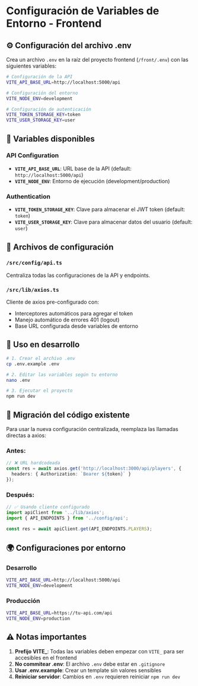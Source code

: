 # Configuración de Variables de Entorno - Frontend

## ⚙️ Configuración del archivo .env

Crea un archivo `.env` en la raíz del proyecto frontend (`/front/.env`) con las siguientes variables:

```bash
# Configuración de la API
VITE_API_BASE_URL=http://localhost:5000/api

# Configuración del entorno
VITE_NODE_ENV=development

# Configuración de autenticación
VITE_TOKEN_STORAGE_KEY=token
VITE_USER_STORAGE_KEY=user
```

## 🔧 Variables disponibles

### API Configuration
- **`VITE_API_BASE_URL`**: URL base de la API (default: `http://localhost:5000/api`)
- **`VITE_NODE_ENV`**: Entorno de ejecución (development/production)

### Authentication
- **`VITE_TOKEN_STORAGE_KEY`**: Clave para almacenar el JWT token (default: `token`)
- **`VITE_USER_STORAGE_KEY`**: Clave para almacenar datos del usuario (default: `user`)

## 📁 Archivos de configuración

### `/src/config/api.ts`
Centraliza todas las configuraciones de la API y endpoints.

### `/src/lib/axios.ts`
Cliente de axios pre-configurado con:
- Interceptores automáticos para agregar el token
- Manejo automático de errores 401 (logout)
- Base URL configurada desde variables de entorno

## 🚀 Uso en desarrollo

```bash
# 1. Crear el archivo .env
cp .env.example .env

# 2. Editar las variables según tu entorno
nano .env

# 3. Ejecutar el proyecto
npm run dev
```

## 🔄 Migración del código existente

Para usar la nueva configuración centralizada, reemplaza las llamadas directas a axios:

### Antes:
```typescript
// ❌ URL hardcodeada
const res = await axios.get('http://localhost:3000/api/players', {
  headers: { Authorization: `Bearer ${token}` }
});
```

### Después:
```typescript
// ✅ Usando cliente configurado
import apiClient from '../lib/axios';
import { API_ENDPOINTS } from '../config/api';

const res = await apiClient.get(API_ENDPOINTS.PLAYERS);
```

## 🌍 Configuraciones por entorno

### Desarrollo
```bash
VITE_API_BASE_URL=http://localhost:5000/api
VITE_NODE_ENV=development
```

### Producción
```bash
VITE_API_BASE_URL=https://tu-api.com/api
VITE_NODE_ENV=production
```

## ⚠️ Notas importantes

1. **Prefijo VITE_**: Todas las variables deben empezar con `VITE_` para ser accesibles en el frontend
2. **No commitear .env**: El archivo `.env` debe estar en `.gitignore`
3. **Usar .env.example**: Crear un template sin valores sensibles
4. **Reiniciar servidor**: Cambios en `.env` requieren reiniciar `npm run dev` 